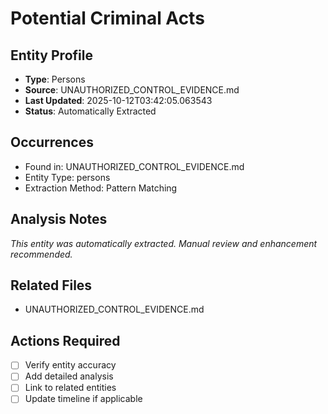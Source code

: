 # Potential Criminal Acts

## Entity Profile
- **Type**: Persons
- **Source**: UNAUTHORIZED_CONTROL_EVIDENCE.md
- **Last Updated**: 2025-10-12T03:42:05.063543
- **Status**: Automatically Extracted

## Occurrences
- Found in: UNAUTHORIZED_CONTROL_EVIDENCE.md
- Entity Type: persons
- Extraction Method: Pattern Matching

## Analysis Notes
*This entity was automatically extracted. Manual review and enhancement recommended.*

## Related Files
- UNAUTHORIZED_CONTROL_EVIDENCE.md

## Actions Required
- [ ] Verify entity accuracy
- [ ] Add detailed analysis
- [ ] Link to related entities
- [ ] Update timeline if applicable
